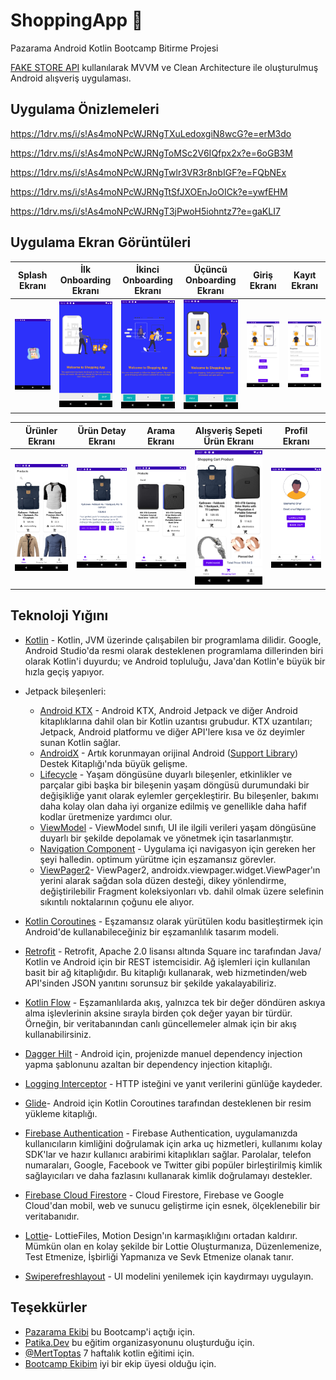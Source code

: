 # ShoppingApp 🛒
 Pazarama Android Kotlin Bootcamp Bitirme Projesi
 
 [FAKE STORE API](https://fakestoreapi.com/) kullanılarak MVVM ve Clean Architecture ile oluşturulmuş Android alışveriş uygulaması.
 
## Uygulama Önizlemeleri
https://1drv.ms/i/s!As4moNPcWJRNgTXuLedoxgiN8wcG?e=erM3do

https://1drv.ms/i/s!As4moNPcWJRNgToMSc2V6IQfpx2x?e=6oGB3M

https://1drv.ms/i/s!As4moNPcWJRNgTwlr3VR3r8nbIGF?e=FQbNEx

https://1drv.ms/i/s!As4moNPcWJRNgTtSfJXOEnJoOICk?e=ywfEHM

https://1drv.ms/i/s!As4moNPcWJRNgT3jPwoH5iohntz7?e=gaKLI7

## Uygulama Ekran Görüntüleri

Splash Ekranı | İlk Onboarding Ekranı | İkinci Onboarding Ekranı | Üçüncü Onboarding Ekranı | Giriş Ekranı | Kayıt Ekranı
:-------------------------:|:-------------------------:|:-------------------------:|:-------------------------:|:-------------------------:|:-------------------------:
<img src="Read Me/Screenshot_1684275125.png" width="210"/> | <img src="Read Me/Screenshot_1684275153.png" width="140"/> | <img src="Read Me/Screenshot_1684275160.png" width="134"/> | <img src="Read Me/Screenshot_1684275164.png" width="124"/> | <img src="Read Me/Screenshot_1684275181.png" width="200"/> | <img src="Read Me/Screenshot_1684275190.png" width="200"/> |

Ürünler Ekranı | Ürün Detay Ekranı | Arama Ekranı | Alışveriş Sepeti Ürün Ekranı | Profil Ekranı |
:-------------------------:|:-------------------------:|:-------------------------:|:-------------------------:|:-------------------------:|
<img src="Read Me/Screenshot_1684275434.png" width="144"/> | <img src="Read Me/Screenshot_1684275445.png" width="144"/> | <img src="Read Me/Screenshot_1684275753.png" width="144"/> | <img src="Read Me/Screenshot_1684276063.png" width="134"/> | <img src="Read Me/Screenshot_1684276096.png" width="144"/> |

## Teknoloji Yığını
- [Kotlin](https://developer.android.com/kotlin) - Kotlin, JVM üzerinde çalışabilen bir programlama dilidir. Google, Android Studio'da resmi olarak desteklenen programlama dillerinden biri olarak Kotlin'i duyurdu; ve Android topluluğu, Java'dan Kotlin'e büyük bir hızla geçiş yapıyor.
- Jetpack bileşenleri:
    - [Android KTX](https://developer.android.com/kotlin/ktx.html) - Android KTX, Android Jetpack ve diğer Android kitaplıklarına dahil olan bir Kotlin uzantısı grubudur. KTX uzantıları; Jetpack, Android platformu ve diğer API'lere kısa ve öz deyimler sunan Kotlin sağlar.
    - [AndroidX](https://developer.android.com/jetpack/androidx) - Artık korunmayan orijinal Android ([Support Library](https://developer.android.com/topic/libraries/support-library/index)) Destek Kitaplığı'nda büyük gelişme.
    - [Lifecycle](https://developer.android.com/topic/libraries/architecture/lifecycle) - Yaşam döngüsüne duyarlı bileşenler, etkinlikler ve parçalar gibi başka bir bileşenin yaşam döngüsü durumundaki bir değişikliğe yanıt olarak eylemler gerçekleştirir. Bu bileşenler, bakımı daha kolay olan daha iyi organize edilmiş ve genellikle daha hafif kodlar üretmenize yardımcı olur.
    - [ViewModel](https://developer.android.com/topic/libraries/architecture/viewmodel) - ViewModel sınıfı, UI ile ilgili verileri yaşam döngüsüne duyarlı bir şekilde depolamak ve yönetmek için tasarlanmıştır.
	- [Navigation Component](https://developer.android.com/guide/navigation/navigation-getting-started) - Uygulama içi navigasyon için gereken her şeyi halledin. optimum yürütme için eşzamansız görevler.
	- [ViewPager2](https://developer.android.com/jetpack/androidx/releases/viewpager2)- ViewPager2, androidx.viewpager.widget.ViewPager'ın yerini alarak sağdan sola düzen desteği, dikey yönlendirme, değiştirilebilir Fragment koleksiyonları vb. dahil olmak üzere selefinin sıkıntılı noktalarının çoğunu ele alıyor.

- [Kotlin Coroutines](https://developer.android.com/kotlin/coroutines) - Eşzamansız olarak yürütülen kodu basitleştirmek için Android'de kullanabileceğiniz bir eşzamanlılık tasarım modeli.
- [Retrofit](https://square.github.io/retrofit) -  Retrofit, Apache 2.0 lisansı altında Square inc tarafından Java/ Kotlin ve Android için bir REST istemcisidir. Ağ işlemleri için kullanılan basit bir ağ kitaplığıdır. Bu kitaplığı kullanarak, web hizmetinden/web API'sinden JSON yanıtını sorunsuz bir şekilde yakalayabiliriz.
- [Kotlin Flow](https://developer.android.com/kotlin/flow) - Eşzamanlılarda akış, yalnızca tek bir değer döndüren askıya alma işlevlerinin aksine sırayla birden çok değer yayan bir türdür. Örneğin, bir veritabanından canlı güncellemeler almak için bir akış kullanabilirsiniz.
- [Dagger Hilt](https://developer.android.com/training/dependency-injection/hilt-android) - Android için, projenizde manuel dependency injection yapma şablonunu azaltan bir dependency injection kitaplığı.
- [Logging Interceptor](https://github.com/square/okhttp/blob/master/okhttp-logging-interceptor/README.md) -  HTTP isteğini ve yanıt verilerini günlüğe kaydeder.
- [Glide](https://github.com/bumptech/glide)- Android için Kotlin Coroutines tarafından desteklenen bir resim yükleme kitaplığı.
- [Firebase Authentication](https://firebase.google.com/docs/auth) - Firebase Authentication, uygulamanızda kullanıcıların kimliğini doğrulamak için arka uç hizmetleri, kullanımı kolay SDK'lar ve hazır kullanıcı arabirimi kitaplıkları sağlar. Parolalar, telefon numaraları, Google, Facebook ve Twitter gibi popüler birleştirilmiş kimlik sağlayıcıları ve daha fazlasını kullanarak kimlik doğrulamayı destekler.
- [Firebase Cloud Firestore](https://firebase.google.com/docs/firestore) - Cloud Firestore, Firebase ve Google Cloud'dan mobil, web ve sunucu geliştirme için esnek, ölçeklenebilir bir veritabanıdır.
- [Lottie](https://lottiefiles.com/)-  LottieFiles, Motion Design'ın karmaşıklığını ortadan kaldırır. Mümkün olan en kolay şekilde bir Lottie Oluşturmanıza, Düzenlemenize, Test Etmenize, İşbirliği Yapmanıza ve Sevk Etmenize olanak tanır.
- [Swiperefreshlayout](https://developer.android.com/jetpack/androidx/releases/swiperefreshlayout) - UI modelini yenilemek için kaydırmayı uygulayın.

## Teşekkürler
- [Pazarama Ekibi](https://www.pazarama.com/) bu Bootcamp'i açtığı için.
- [Patika.Dev](https://www.patika.dev/tr) bu eğitim organizasyonunu oluşturduğu için.
- [@MertToptas](https://github.com/merttoptas) 7 haftalık kotlin eğitimi için.
- [Bootcamp Ekibim](https://github.com/Pazarama-Android-Kotlin-Bootcamp) iyi bir ekip üyesi olduğu için.

